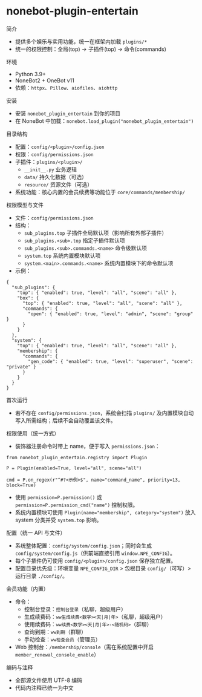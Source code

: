 ﻿nonebot-plugin-entertain
=======================

简介
- 提供多个娱乐与实用功能，统一在框架内加载 `plugins/*`
- 统一的权限控制：全局(top) -> 子插件(top) -> 命令(commands)

环境
- Python 3.9+
- NoneBot2 + OneBot v11
- 依赖：`httpx`、`Pillow`、`aiofiles`、`aiohttp`

安装
- 安装 `nonebot_plugin_entertain` 到你的项目
- 在 NoneBot 中加载：`nonebot.load_plugin("nonebot_plugin_entertain")`

目录结构
- 配置：`config/<plugin>/config.json`
- 权限：`config/permissions.json`
- 子插件：`plugins/<plugin>/`
  - `__init__.py` 业务逻辑
  - `data/` 持久化数据（可选）
  - `resource/` 资源文件（可选）
- 系统功能：核心内置的会员续费等功能位于 `core/commands/membership/`

权限模型与文件
- 文件：`config/permissions.json`
- 结构：
  - `sub_plugins.top` 子插件全局默认项（影响所有外部子插件）
  - `sub_plugins.<sub>.top` 指定子插件默认项
  - `sub_plugins.<sub>.commands.<name>` 命令级默认项
  - `system.top` 系统内置模块默认项
  - `system.<main>.commands.<name>` 系统内置模块下的命令默认项
- 示例：
```
{
  "sub_plugins": {
    "top": { "enabled": true, "level": "all", "scene": "all" },
    "box": {
      "top": { "enabled": true, "level": "all", "scene": "all" },
      "commands": {
        "open": { "enabled": true, "level": "admin", "scene": "group" }
      }
    }
  },
  "system": {
    "top": { "enabled": true, "level": "all", "scene": "all" },
    "membership": {
      "commands": {
        "gen_code": { "enabled": true, "level": "superuser", "scene": "private" }
      }
    }
  }
}
```

首次运行
- 若不存在 `config/permissions.json`，系统会扫描 `plugins/` 及内置模块自动写入所需结构；后续不会自动覆盖该文件。

权限使用（统一方式）
- 装饰器注册命令时带上 name，便于写入 `permissions.json`：
```
from nonebot_plugin_entertain.registry import Plugin

P = Plugin(enabled=True, level="all", scene="all")

cmd = P.on_regex(r"^#?<示例>$", name="command_name", priority=13, block=True)
```
- 使用 `permission=P.permission()` 或 `permission=P.permission_cmd("name")` 控制权限。
- 系统内置模块可使用 `Plugin(name="membership", category="system")` 放入 system 分类并受 `system.top` 影响。

配置（统一 API 与文件）
- 系统整体配置：`config/system/config.json`；同时会生成 `config/system/config.js`（供前端直接引用 `window.NPE_CONFIG`）。
- 每个子插件仍可使用 `config/<plugin>/config.json` 保存独立配置。
- 配置目录优先级：环境变量 `NPE_CONFIG_DIR` > 包根目录 `config/`（可写）> 运行目录 `./config/`。

会员功能（内置）
- 命令：
  - 控制台登录：`控制台登录`（私聊，超级用户）
  - 生成续费码：`ww生成续费<数字><天|月|年>`（私聊，超级用户）
  - 使用续费码：`ww续费<数字><天|月|年>-<随机码>`（群聊）
  - 查询到期：`ww到期`（群聊）
  - 手动检查：`ww检查会员`（管理员）
- Web 控制台：`/membership/console`（需在系统配置中开启 `member_renewal_console_enable`）

编码与注释
- 全部源文件使用 UTF-8 编码
- 代码内注释已统一为中文
